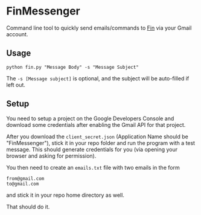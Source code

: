 # FinMessenger
Command line tool to quickly send emails/commands to [Fin](https://www.getfin.com/) via your Gmail account.

## Usage
`python fin.py "Message Body" -s "Message Subject"`


The `-s [Message subject]` is optional, and the subject will be auto-filled if left out.

## Setup
You need to setup a project on the Google Developers Console and download some credentials after enabling the Gmail API for that project.

After you download the `client_secret.json` (Application Name should be "FinMessenger"), stick it in your repo folder and run the program with a test message. This should generate credentials for you (via opening your browser and asking for permission).

You then need to create an `emails.txt` file with two emails in the form
```
from@gmail.com
to@gmail.com
```
and stick it in your repo home directory as well.

That should do it.
